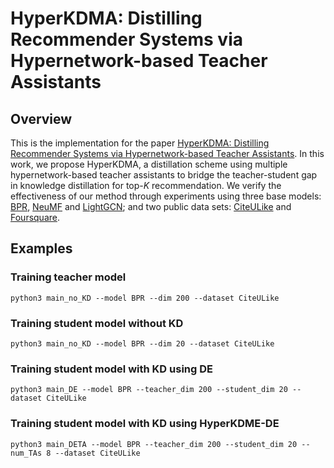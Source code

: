 # HyperKDMA: Distilling Recommender Systems via Hypernetwork-based Teacher Assistants

## Overview
This is the implementation for the paper [HyperKDMA: Distilling Recommender Systems via Hypernetwork-based Teacher Assistants](https://google.com). In this work, we propose HyperKDMA, a distillation scheme using multiple hypernetwork-based teacher assistants to bridge the teacher-student gap in knowledge distillation for top-$K$ recommendation. We verify the effectiveness of our method through experiments using three base models: [BPR](https://https://arxiv.org/abs/1205.2618), [NeuMF](https://https://arxiv.org/abs/1708.05031) and [LightGCN](https://https://arxiv.org/abs/2002.02126); and two public data sets: [CiteULike](https://https://github.com/js05212/citeulike-t) and [Foursquare](https://https://sites.google.com/site/yangdingqi/home/foursquare-dataset).


## Examples
### Training teacher model
```
python3 main_no_KD --model BPR --dim 200 --dataset CiteULike 
```

### Training student model without KD
```
python3 main_no_KD --model BPR --dim 20 --dataset CiteULike 
```

### Training student model with KD using DE
```
python3 main_DE --model BPR --teacher_dim 200 --student_dim 20 --dataset CiteULike
```

### Training student model with KD using HyperKDME-DE 
```
python3 main_DETA --model BPR --teacher_dim 200 --student_dim 20 --num_TAs 8 --dataset CiteULike
```
